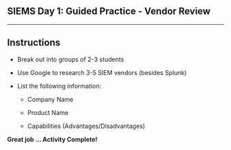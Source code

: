 ## SIEMS Day 1:  Guided Practice - Vendor Review 
--------

## Instructions 

* Break out into groups of 2-3 students

* Use Google to research 3-5  SIEM vendors (besides Splunk) 

* List the following information: 

	* Company Name 

	* Product Name 

	* Capabilities (Advantages/Disadvantages)

**Great job ... Activity Complete!**